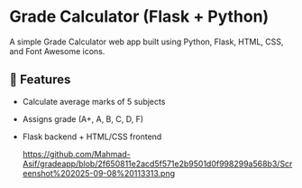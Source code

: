 #  Grade Calculator (Flask + Python)

A simple Grade Calculator web app built using Python, Flask, HTML, CSS, and Font Awesome icons.  

## 🚀 Features
- Calculate average marks of 5 subjects
- Assigns grade (A+, A, B, C, D, F)
- Flask backend + HTML/CSS frontend

  https://github.com/Mahmad-Asif/gradeapp/blob/2f650811e2acd5f571e2b9501d0f998299a568b3/Screenshot%202025-09-08%20113313.png
